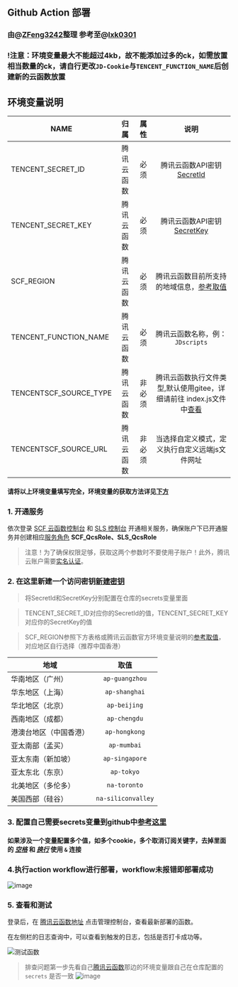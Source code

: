 ## Github Action 部署

### 由@[ZFeng3242](https://github.com/ZFeng3242/)整理      参考至@[lxk0301](https://gitee.com/lxk0301/)
### !注意：环境变量最大不能超过4kb，故不能添加过多的ck，如需放置相当数量的ck，请自行更改`JD-Cookie`与`TENCENT_FUNCTION_NAME`后创建新的云函数放置  


## 环境变量说明


| NAME | 归属                         | 属性                       | 说明                                                                            |
| ---- | :------------------------------: | :-------------------------: | :-------------------------------------------------------------------------------: |
| TENCENT_SECRET_ID      | 腾讯云函数     | 必须                      |腾讯云函数API密钥 [SecretId](https://console.cloud.tencent.com/cam/capi)  |
| TENCENT_SECRET_KEY     | 腾讯云函数     | 必须                      |腾讯云函数API密钥 [SecretKey](https://console.cloud.tencent.com/cam/capi)  |
| SCF_REGION             | 腾讯云函数     | 必须                      |腾讯云函数目前所支持的地域信息，[参考取值](https://cloud.tencent.com/document/product/583/17299)  |
| TENCENT_FUNCTION_NAME  | 腾讯云函数     | 必须                      |腾讯云函数名称，例：`JDscripts`|
| TENCENTSCF_SOURCE_TYPE | 腾讯云函数     | 非必须                      |腾讯云函数执行文件类型,默认使用gitee，详细请前往 index.js文件中[查看](https://github.com/ZFeng3242/JD-haoyangmao/blob/main/index.js)|
| TENCENTSCF_SOURCE_URL  | 腾讯云函数     | 非必须                      |当选择自定义模式，定义执行自定义远端js文件网址|


#### 请将以上环境变量填写完全，环境变量的获取方法详见[下方](https://github.com/ZFeng3242/JD-haoyangmao/blob/main/TencentScf/tencentscf.md#2-%E5%9C%A8%E8%BF%99%E9%87%8C%E6%96%B0%E5%BB%BA%E4%B8%80%E4%B8%AA%E8%AE%BF%E9%97%AE%E5%AF%86%E9%92%A5%E6%96%B0%E5%BB%BA%E5%AF%86%E9%92%A5)  



### 1. 开通服务

依次登录 [SCF 云函数控制台](https://console.cloud.tencent.com/scf) 和 [SLS 控制台](https://console.cloud.tencent.com/sls) 开通相关服务，确保账户下已开通服务并创建相应[服务角色](https://console.cloud.tencent.com/cam/role) **SCF_QcsRole、SLS_QcsRole**

> 注意！为了确保权限足够，获取这两个参数时不要使用子账户！此外，腾讯云账户需要[实名认证](https://console.cloud.tencent.com/developer/auth)。  



### 2. 在这里新建一个访问密钥[新建密钥](https://console.cloud.tencent.com/cam/capi)

> 将SecretId和SecretKey分别配置在仓库的secrets变量里面

> TENCENT_SECRET_ID对应你的SecretId的值，TENCENT_SECRET_KEY对应你的SecretKey的值
 
> SCF_REGION参照下方表格或腾讯云函数官方环境变量说明的[参考取值](https://cloud.tencent.com/document/product/583/17299)，对应地区自行选择（推荐中国香港）  

| 地域 | 取值                         | 
| ---- | :------------------------------: | 
| 华南地区（广州）	| `ap-guangzhou` | 
| 华东地区（上海）	| `ap-shanghai` | 
| 华北地区（北京）	| `ap-beijing` | 
| 西南地区（成都）	| `ap-chengdu` | 
| 港澳台地区（中国香港）	| `ap-hongkong` | 
| 亚太南部（孟买）	| `ap-mumbai` | 
| 亚太东南（新加坡）	| `ap-singapore` | 
| 亚太东北（东京）	| `ap-tokyo` | 
| 北美地区（多伦多）	| `na-toronto` | 
| 美国西部（硅谷）	| `na-siliconvalley` |  


### 3. 配置自己需要secrets变量到github中[参考这里](githubAction.md)

#### 如果涉及一个变量配置多个值，如多个cookie，多个取消订阅关键字，去掉里面的 *__[空格]()__* 和 __*[换行]()*__ 使用 `&` 连接  


### 4.执行action workflow进行部署，workflow未报错即部署成功
![image](https://user-images.githubusercontent.com/6993269/99513289-6a152980-29c5-11eb-9266-3f56ba13d3b2.png)  


### 5. 查看和测试
登录后，在 [腾讯云函数地址](https://console.cloud.tencent.com/scf/index) 点击管理控制台，查看最新部署的函数。

在左侧栏的日志查询中，可以查看到触发的日志，包括是否打卡成功等。

![测试函数](https://user-images.githubusercontent.com/6993269/99628053-5a9eea80-2a70-11eb-906f-f1d5ea2bfa3a.png)  

> 排查问题第一步先看自己[腾讯云函数](https://console.cloud.tencent.com/scf/list-detail?rid=5&ns=default&id=scf-jdscript)那边的环境变量跟自己在仓库配置的 `secrets` 是否一致
![image](https://user-images.githubusercontent.com/6993269/99937191-06617680-2da0-11eb-99ea-033f2c655683.png)
